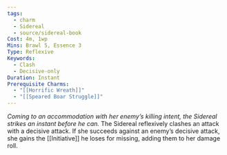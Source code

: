 ```yaml
---
tags:
  - charm
  - Sidereal
  - source/sidereal-book
Cost: 4m, 1wp
Mins: Brawl 5, Essence 3
Type: Reflexive
Keywords:
  - Clash
  - Decisive-only
Duration: Instant
Prerequisite Charms:
  - "[[Horrific Wreath]]"
  - "[[Speared Boar Struggle]]"
---
```

*Coming to an accommodation with her enemy’s killing intent, the Sidereal strikes an instant before he can.*
The Sidereal reflexively clashes an attack with a decisive attack. If she succeeds against an enemy’s decisive attack, she gains the [[Initiative]] he loses for missing, adding them to her damage roll.